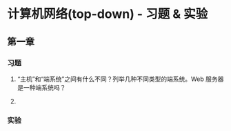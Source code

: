 # 计算机网络(top-down) - 习题 & 实验

## 第一章

### 习题

1. “主机”和“端系统”之间有什么不同？列举几种不同类型的端系统。Web 服务器是一种端系统吗？

   

2. 

### 实验

